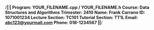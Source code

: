 /**********|**********|**********|
Program: YOUR_FILENAME.cpp / YOUR_FILENAME.h
Course: Data Structures and Algorithms
Trimester: 2410
Name: Frank Carrano
ID: 1071001234
Lecture Section: TC101
Tutorial Section: TT1L
Email: abc123@yourmail.com
Phone: 018-1234567
**********|**********|**********/
